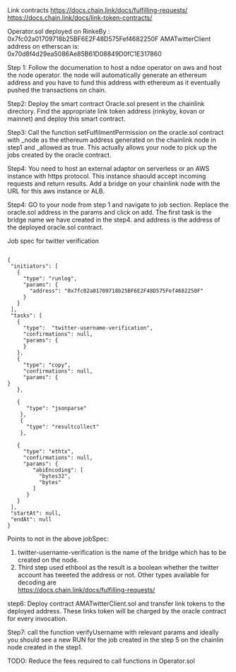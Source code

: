 

Link contracts 
https://docs.chain.link/docs/fulfilling-requests/
https://docs.chain.link/docs/link-token-contracts/



Operator.sol deployed on RinkeBy : 0x7fc02a01709718b25BF6E2F48D575Fef4682250F
AMATwitterClient address on etherscan is: 0x70d8f4d29ea5086Ae85B61D08849D0fC1E317860



Step 1:
Follow the documenation to host a ndoe operator on aws and host the node operator.
the node will automatically generate an ethereum address and you have to fund this address 
with ethereum as it eventually pushed the transactions on chain.

Step2: 
Deploy the smart contract Oracle.sol present in the chainlink directory. Find the appropriate link 
token address (rinkyby, kovan or mainnet) and deploy this smart contract.

Step3:
Call the function setFulfilmentPermission on the oracle.sol contract with _node as the ethereum 
address generated on the chainlink node in step1 and _allowed as true. This actually allows 
your node to pick up the jobs created by the oracle contract.

Step4:
You need to host an external adaptor on serverless or an AWS instance with https protocol.
This instance shaould accept incoming requests and return results. 
Add a bridge on your chainlink node with the URL for this aws instance or ALB. 

Step4:
GO to your node from step 1 and navigate to job section. Replace the oracle.sol address in the params 
and click on add. The first task is the bridge name we have created in the step4.
and address is the address of the deployed oracle.sol contract.



Job spec for twitter verification

```

{
 "initiators": [
   {
     "type": "runlog",
     "params": {
       "address": "0x7fc02a01709718b25BF6E2F48D575Fef4682250F"
     }
   }
 ],
 "tasks": [
   {
     "type":  "twitter-username-verification",
     "confirmations": null,
     "params": {
     }
   },
   {
     "type": "copy",
     "confirmations": null,
     "params": {
}
   },

   {
      "type": "jsonparse"
    },
    {
      "type": "resultcollect"
    },

   {
     "type": "ethtx",
     "confirmations": null,
     "params": {
        "abiEncoding": [
          "bytes32",
          "bytes"
        ]
      }
   }
 ],
 "startAt": null,
 "endAt": null
}

```
Points to not in the above jobSpec:
1. twitter-username-verification is the name of the bridge which has to be created on the node.
2. Third step used ethbool as the result is a boolean whether the twitter account has tweeted the address or not. Other types available for decoding are  
   https://docs.chain.link/docs/fulfilling-requests/
   
   
step6: Deploy contract AMATwitterClient.sol and transfer link tokens to the deployed address. These links token will 
be charged by the oracle contract for every invocation.

Step7: call the function verifyUsername with relevant params and ideally you should see a new RUN for the job 
created in the step 5 on the chainlin node created in the step1.




TODO:
Reduce the fees required to call functions in Operator.sol
